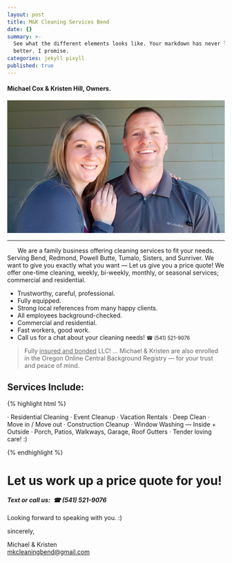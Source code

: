```yaml
---
layout: post
title: M&K Cleaning Services Bend
date: {}
summary: >-
  See what the different elements looks like. Your markdown has never looked
  better. I promise.
categories: jekyll pixyll
published: true
---
```


#### Michael Cox & Kristen Hill, Owners.

![Michael and Kristen · call (541) 521-9076)](/images/michael-and-kristin-1235x752.jpg)
<hr>
<p class="mb3">&nbsp; &nbsp; &nbsp; We are a family business offering cleaning services to fit your needs. Serving Bend, Redmond, Powell Butte, Tumalo, Sisters, and Sunriver. We want to give you exactly what you want — <span class="bold">Let us give you a price quote!</span> We offer one-time cleaning, weekly, bi-weekly, monthly, or seasonal services; commercial and residential.</p>

<ul class="h3 bold">
  <li>Trustworthy, careful, professional.</li>
  <li>Fully equipped.</li>
  <li>Strong local references from many happy clients.</li>
  <li>All employees background-checked.</li>
  <li>Commercial and residential.</li>
  <li>Fast workers, good work.</li>
  <li>Call us for a chat about your cleaning needs! <small class=
  "light-gray"> ☎ (541) 521-9076</small></li>
</ul>

> Fully <ins>insured and bonded</ins> LLC! … Michael & Kristen are also enrolled in the Oregon Online Central Background Registry — for your trust and peace of mind. 

## Services Include:

{% highlight html %}

· Residential Cleaning
· Event Cleanup
· Vacation Rentals
· Deep Clean
· Move in / Move out
· Construction Cleanup
· Window Washing — Inside + Outside
· Porch, Patios, Walkways, Garage, Roof Gutters
· Tender loving care! :)

{% endhighlight %}

<!-- ### Watch what some of our customers are saying about us!

![desk](https://cloud.githubusercontent.com/assets/1424573/3378137/abac6d7c-fbe6-11e3-8e09-55745b6a8176.png)-->

# Let us work up a price quote for you!

##### Text or call us: &nbsp;☎ (541) 521-9076

Looking forward to speaking with you. :)

sincerely, 

<span class="bold italic">Michael & Kristen</span><BR>
<a href="mailto:mkcleaningbend@gmail.com">mkcleaningbend@gmail.com</a>


<!-- larger image _![desk](https://cloud.githubusercontent.com/assets/1424573/3378137/abac6d7c-fbe6-11e3-8e09-55745b6a8176.png)_ -->
